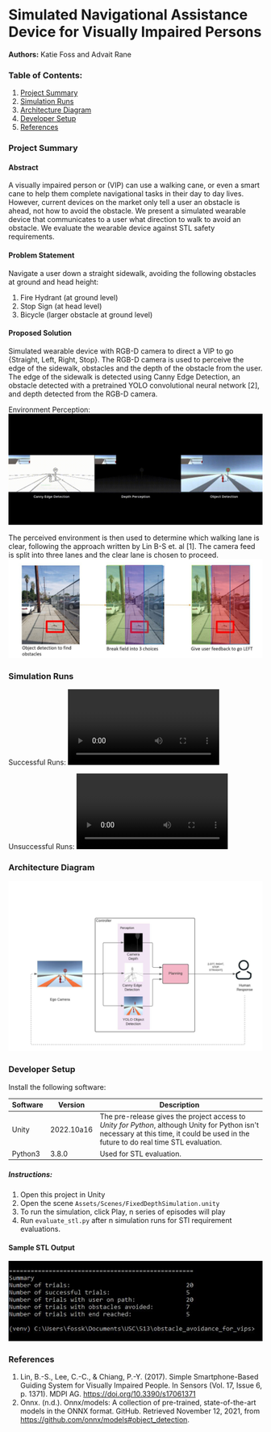 # Simulated Navigational Assistance Device for Visually Impaired Persons
**Authors:** Katie Foss and Advait Rane
### Table of Contents:
1. [Project Summary](#Project-Summary)
2. [Simulation Runs](#Simulation-Runs)
3. [Architecture Diagram](#Architecture-Diagram)
4. [Developer Setup](#Developer-Setup)
5. [References](#References)

### Project Summary
#### Abstract
A visually impaired person or (VIP) can use a walking cane, or even a smart cane to help them
complete navigational tasks in their day to day lives. However, current devices on the market only tell a user an obstacle
is ahead, not how to avoid the obstacle. We present a simulated wearable device that communicates to a user what 
direction to walk to avoid an obstacle. We evaluate the wearable device against STL safety requirements.

#### Problem Statement
Navigate a user down a straight sidewalk, avoiding the following obstacles at ground and head height:
1. Fire Hydrant (at ground level)
2. Stop Sign (at head level)
3. Bicycle (larger obstacle at ground level)

#### Proposed Solution
Simulated wearable device with RGB-D camera to direct a VIP to go {Straight, Left, Right, Stop}. 
The RGB-D camera is used to perceive the edge of the sidewalk, obstacles and the depth of the obstacle from the user.
The edge of the sidewalk is detected using Canny Edge Detection, an obstacle detected with a pretrained YOLO convolutional neural network [2], 
and depth detected from the RGB-D camera.

Environment Perception:
![Perception Gif](ReadmeResources/Perception.gif)

The perceived environment is then used to determine which walking lane is clear, following the approach written by Lin B-S et. al [1].
The camera feed is split into three lanes and the clear lane is chosen to proceed.
![Path Planning Image](ReadmeResources/path_planning.JPG)

### Simulation Runs
Successful Runs: ![Successful Runs Video](ReadmeResources/DemosAllSuccess.mp4)

Unsuccessful Runs: ![Unsuccessful Runs Video](ReadmeResources/CrashLandings.mp4)


### Architecture Diagram
![Architecture Diagram](ReadmeResources/Object%20Avoidance%20Architecture.jpeg)

### Developer Setup

Install the following software:

| Software |Version| Description                                                                                                                                                                            |
|----------|---|----------------------------------------------------------------------------------------------------------------------------------------------------------------------------------------|
| Unity    | 2022.10a16| The pre-release gives the project access to *Unity for Python*, although Unity for Python isn't necessary at this time, it could be used in the future to do real time STL evaluation. |
| Python3  |3.8.0| Used for STL evaluation.                                                                                                                                                               |


##### Instructions:
1. Open this project in Unity
2. Open the scene `Assets/Scenes/FixedDepthSimulation.unity`
3. To run the simulation, click Play, n series of episodes will play
4. Run `evaluate_stl.py` after n simulation runs for STl requirement evaluations.

#### Sample STL Output
![Sample STL Output Image](ReadmeResources/stl.JPG)

### References
1. Lin, B.-S., Lee, C.-C., & Chiang, P.-Y. (2017). Simple Smartphone-Based Guiding System for Visually Impaired People. In Sensors (Vol. 17, Issue 6, p. 1371). MDPI AG. https://doi.org/10.3390/s17061371
2. Onnx. (n.d.). Onnx/models: A collection of pre-trained, state-of-the-art models in the ONNX format. GitHub. Retrieved November 12, 2021, from https://github.com/onnx/models#object_detection. 



